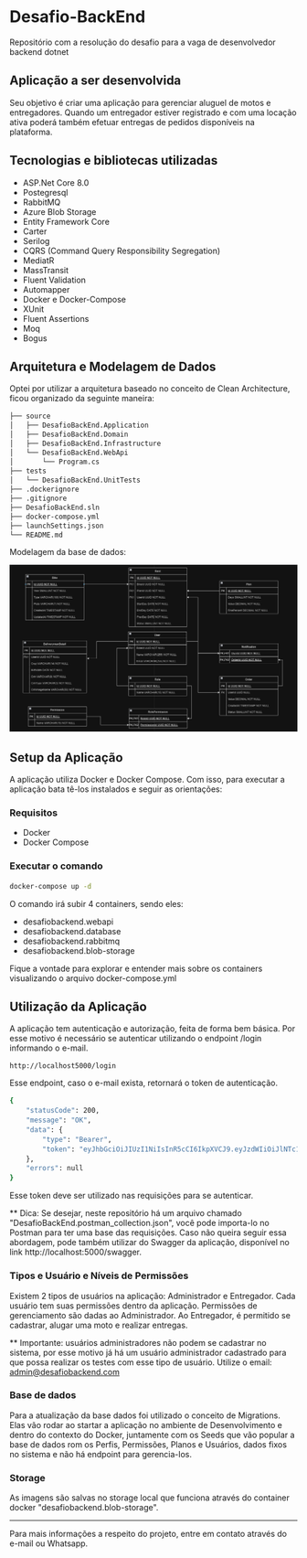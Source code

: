 # Desafio-BackEnd

Repositório com a resolução do desafio para a vaga de desenvolvedor backend dotnet

## Aplicação a ser desenvolvida

Seu objetivo é criar uma aplicação para gerenciar aluguel de motos e entregadores. Quando um entregador estiver registrado e com uma locação ativa poderá também efetuar entregas de pedidos disponíveis na plataforma.

## Tecnologias e bibliotecas utilizadas

- ASP.Net Core 8.0
- Postegresql
- RabbitMQ
- Azure Blob Storage
- Entity Framework Core
- Carter
- Serilog
- CQRS (Command Query Responsibility Segregation)
- MediatR
- MassTransit
- Fluent Validation
- Automapper
- Docker e Docker-Compose
- XUnit
- Fluent Assertions
- Moq
- Bogus

## Arquitetura e Modelagem de Dados

Optei por utilizar a arquitetura baseado no conceito de Clean Architecture, ficou organizado da seguinte maneira:

```
├── source
│   ├── DesafioBackEnd.Application
│   ├── DesafioBackEnd.Domain
│   ├── DesafioBackEnd.Infrastructure
│   └── DesafioBackEnd.WebApi
│       └── Program.cs
├── tests
│   └── DesafioBackEnd.UnitTests
├── .dockerignore
├── .gitignore
├── DesafioBackEnd.sln
├── docker-compose.yml
├── launchSettings.json
└── README.md
```

Modelagem da base de dados:

![Diagrama Entidade Relacionamento (DER)](https://github.com/ThallesTeodoro/Desafio-BackEnd/blob/development/der.png?raw=true)

## Setup da Aplicação

A aplicação utiliza Docker e Docker Compose. Com isso, para executar a aplicação bata tê-los instalados e seguir as orientações:

### Requisitos

- Docker
- Docker Compose

### Executar o comando

```bash
docker-compose up -d
```

O comando irá subir 4 containers, sendo eles:

- desafiobackend.webapi
- desafiobackend.database
- desafiobackend.rabbitmq
- desafiobackend.blob-storage

Fique a vontade para explorar e entender mais sobre os containers visualizando o arquivo docker-compose.yml


## Utilização da Aplicação

A aplicação tem autenticação e autorização, feita de forma bem básica. Por esse motivo é necessário se autenticar utilizando o endpoint /login informando o e-mail.

```
http://localhost5000/login
```

Esse endpoint, caso o e-mail exista, retornará o token de autenticação.

```bash
{
    "statusCode": 200,
    "message": "OK",
    "data": {
        "type": "Bearer",
        "token": "eyJhbGciOiJIUzI1NiIsInR5cCI6IkpXVCJ9.eyJzdWIiOiJlNTc1NzM5NS1kOGIxLTRlNTYtYjRmYS1iNjhmZjA4OTU0N2IiLCJlbWFpbCI6ImFkbWluQGRlc2FmaW9iYWNrZW5kLmNvbSIsImV4cCI6MTcxNjI0MzI0OSwiaXNzIjoiRGVzYWZpb0JhY2tFbmQiLCJhdWQiOiJEZXNhZmlvQmFja0VuZCJ9.g2yOgLino06jxlTggBLCa0XKkALabICyMJ-lXR46aE8"
    },
    "errors": null
}
```

Esse token deve ser utilizado nas requisições para se autenticar.

** Dica: Se desejar, neste repositório há um arquivo chamado "DesafioBackEnd.postman_collection.json", você pode importa-lo no Postman para ter uma base das requisições. Caso não queira seguir essa abordagem, pode também utilizar do Swagger da aplicação, disponível no link http://localhost:5000/swagger.


### Tipos e Usuário e Níveis de Permissões

Existem 2 tipos de usuários na aplicação: Administrador e Entregador. Cada usuário tem suas permissões dentro da aplicação. Permissões de gerenciamento são dadas ao Administrador. Ao Entregador, é permitido se cadastrar, alugar uma moto e realizar entregas.

** Importante: usuários administradores não podem se cadastrar no sistema, por esse motivo já há um usuário administrador cadastrado para que possa realizar os testes com esse tipo de usuário. Utilize o email: admin@desafiobackend.com

### Base de dados

Para a atualização da base dados foi utilizado o conceito de Migrations. Elas vão rodar ao startar a aplicação no ambiente de Desenvolvimento e dentro do contexto do Docker, juntamente com os Seeds que vão popular a base de dados rom os Perfis, Permissões, Planos e Usuários, dados fixos no sistema e não há endpoint para gerencia-los.

### Storage

As imagens são salvas no storage local que funciona através do container docker "desafiobackend.blob-storage".

---

Para mais informações a respeito do projeto, entre em contato através do e-mail ou Whatsapp.
